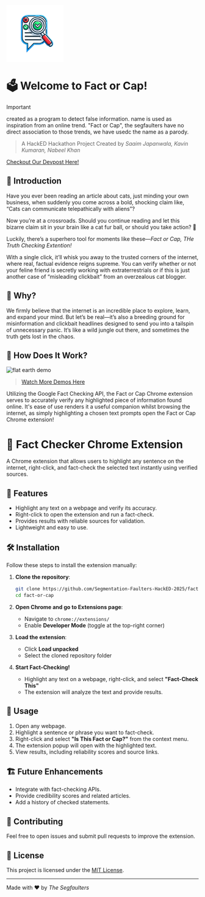 <img src="icon.png" height="150" width="150">

# 🗳️ Welcome to Fact or Cap!



> [!IMPORTANT]
> created as a program to detect false information. name is used as inspiration from an online trend. "Fact or Cap", the segfaulters have no direct association to those trends, we have usedc the name as a parody.

> A HackED Hackathon Project Created by *Saaim Japanwala, Kavin Kumaran, Nabeel Khan*


[Checkout Our Devpost Here!](https://devpost.com/software/fact-or-cap-the-truth-checking-chrome-extention#updates)

## 🚪 Introduction

Have you ever been reading an article about cats, just minding your own business, when suddenly you come across a bold, shocking claim like, “Cats can communicate telepathically with aliens”?

Now you’re at a crossroads. Should you continue reading and let this bizarre claim sit in your brain like a cat fur ball, or should you take action? 🤔

Luckily, there’s a superhero tool for moments like these—*Fact or Cap, THe Truth Checking Extention!*

With a single click, it’ll whisk you away to the trusted corners of the internet, where real, factual evidence reigns supreme. You can verify whether or not your feline friend is secretly working with extraterrestrials or if this is just another case of “misleading clickbait” from an overzealous cat blogger.

## 👀 Why?

We firmly believe that the internet is an incredible place to explore, learn, and expand your mind. But let’s be real—it’s also a breeding ground for misinformation and clickbait headlines designed to send you into a tailspin of unnecessary panic. It’s like a wild jungle out there, and sometimes the truth gets lost in the chaos.

## 🧰 How Does It Work?


![flat earth demo](documentation/demo3.gif) 
> [Watch More Demos Here](documentation/README.md)


Utilizing the Google Fact Checking API, the Fact or Cap Chrome extension serves to accurately verify any highlighted piece of information found online. It's ease of use renders it a useful companion whilst browsing the internet, as simply highlighting a chosen text prompts open the Fact or Cap Chrome extension!


# 📖 Fact Checker Chrome Extension

A Chrome extension that allows users to highlight any sentence on the internet, right-click, and fact-check the selected text instantly using verified sources.

## 🚀 Features
- Highlight any text on a webpage and verify its accuracy.
- Right-click to open the extension and run a fact-check.
- Provides results with reliable sources for validation.
- Lightweight and easy to use.

## 🛠 Installation

Follow these steps to install the extension manually:

1. **Clone the repository**:
   ```sh
   git clone https://github.com/Segmentation-Faulters-HackED-2025/fact-or-cap.git
   cd fact-or-cap
   ```

2. **Open Chrome and go to Extensions page**:
   - Navigate to `chrome://extensions/`
   - Enable **Developer Mode** (toggle at the top-right corner)

3. **Load the extension**:
   - Click **Load unpacked**
   - Select the cloned repository folder

4. **Start Fact-Checking!**
   - Highlight any text on a webpage, right-click, and select **"Fact-Check This"**
   - The extension will analyze the text and provide results.

## 📝 Usage
1. Open any webpage.
2. Highlight a sentence or phrase you want to fact-check.
3. Right-click and select **"Is This Fact or Cap?"** from the context menu.
4. The extension popup will open with the highlighted text.
5. View results, including reliability scores and source links.

## 🏗 Future Enhancements
- Integrate with fact-checking APIs.
- Provide credibility scores and related articles.
- Add a history of checked statements.

## 🤝 Contributing
Feel free to open issues and submit pull requests to improve the extension.

## 📜 License
This project is licensed under the [MIT License](LICENSE).

---
Made with ❤️ by *The Segfaulters*


